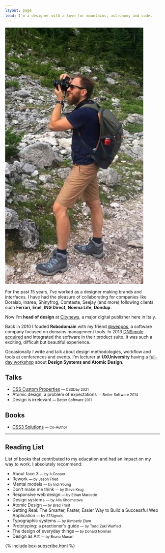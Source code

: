 ```yaml
---
layout: page
lead: I'm a designer with a love for mountains, astronomy and code.
---
```


<img class="vertical" src="/img/francesco-improta.jpg" alt="Francesco Improta">

For the past 15 years, I’ve worked as a designer making brands and interfaces. I have had the pleasure of collaborating for companies like Doralab, Inarea, Shinyfrog, Comtaste, Seejay (and more) following clients such **Ferrari**, **Enel**, **ING Direct**, **Noema Life**, **Dondup**.

Now I'm **head of design** at [Citynews](https://www.citynews.it), a major digital publisher here in Italy.

Back in 2010 I fouded **Robodomain** with my friend [@weppos](https://www.simonecarletti.com), a software company focused on domains management tools. In 2013 [DNSimple acquired](https://blog.dnsimple.com/2012/09/dnsimple-acquires-robodomain/) and integrated the software in their product suite. It was such a exciting, difficult but beautiful experience.

Occasionally I write and talk about design methodologies, workflow and tools at conferences and events. I'm lecturer at **UXUniversity** having a [full-day workshop](https://www.uxuniversity.it/11/c_13/design-systems) about **Design Systems and Atomic Design**.

## Talks
- [CSS Custom Properties](https://slides.com/francescoimprota/css-custom-properties) <small>&mdash; CSSDay 2021</small>
- Atomic design, a problem of expectations <small>&mdash; Better Software 2014</small>
- Design is irrelevant <small>&mdash; Better Software 2011</small>

## Books
- [CSS3 Solutions](https://www.amazon.com/CSS3-Solutions-Essential-Techniques-Developers/dp/1430243376) <small>&mdash; Co-Author</small>

---

## Reading List

List of books that contributed to my education and had an impact on my way to work. I absolutely recommend:

- About face 3 <small>&mdash; by A.Cooper</small>
- Rework <small>&mdash; by Jason Fried</small>
- Mental models <small>&mdash; by Indi Young</small>
- Don't make me think <small>&mdash; by Steve Krug</small>
- Responsive web design <small>&mdash; by Ethan Marcotte</small>
- Design systems <small>&mdash; by Alla Kholmatova</small>
- Atomic Design <small>&mdash; by Brad Frost</small>
- Getting Real: The Smarter, Faster, Easier Way to Build a Successful Web Application <small>&mdash; by 37Signals</small>
- Typographic systems <small>&mdash; by Kimberly Elam</small>
- Prototyping: a practioner's guide <small>&mdash; by Todd Zaki Warfled</small>
- The design of everyday things <small>&mdash; by Donald Norman</small>
- Design as Art <small>&mdash; by Bruno Munari</small>

{% include box-subscribe.html %}
